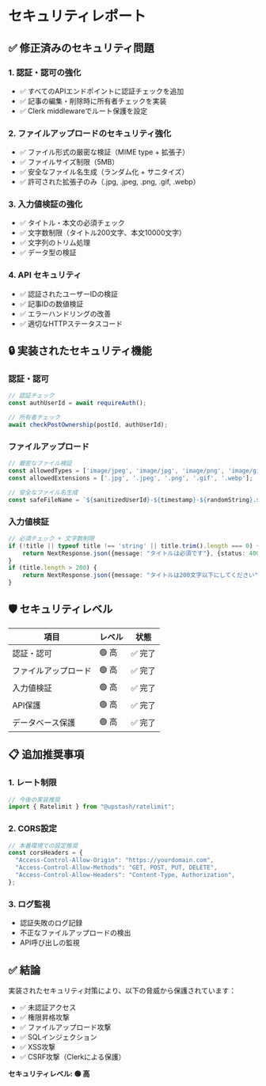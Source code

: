 # セキュリティレポート

## ✅ 修正済みのセキュリティ問題

### 1. **認証・認可の強化**
- ✅ すべてのAPIエンドポイントに認証チェックを追加
- ✅ 記事の編集・削除時に所有者チェックを実装
- ✅ Clerk middlewareでルート保護を設定

### 2. **ファイルアップロードのセキュリティ強化**
- ✅ ファイル形式の厳密な検証（MIME type + 拡張子）
- ✅ ファイルサイズ制限（5MB）
- ✅ 安全なファイル名生成（ランダム化 + サニタイズ）
- ✅ 許可された拡張子のみ（.jpg, .jpeg, .png, .gif, .webp）

### 3. **入力値検証の強化**
- ✅ タイトル・本文の必須チェック
- ✅ 文字数制限（タイトル200文字、本文10000文字）
- ✅ 文字列のトリム処理
- ✅ データ型の検証

### 4. **API セキュリティ**
- ✅ 認証されたユーザーIDの検証
- ✅ 記事IDの数値検証
- ✅ エラーハンドリングの改善
- ✅ 適切なHTTPステータスコード

## 🔒 実装されたセキュリティ機能

### 認証・認可
```typescript
// 認証チェック
const authUserId = await requireAuth();

// 所有者チェック
await checkPostOwnership(postId, authUserId);
```

### ファイルアップロード
```typescript
// 厳密なファイル検証
const allowedTypes = ['image/jpeg', 'image/jpg', 'image/png', 'image/gif', 'image/webp'];
const allowedExtensions = ['.jpg', '.jpeg', '.png', '.gif', '.webp'];

// 安全なファイル名生成
const safeFileName = `${sanitizedUserId}-${timestamp}-${randomString}.${fileExt}`;
```

### 入力値検証
```typescript
// 必須チェック + 文字数制限
if (!title || typeof title !== 'string' || title.trim().length === 0) {
    return NextResponse.json({message: "タイトルは必須です"}, {status: 400});
}
if (title.length > 200) {
    return NextResponse.json({message: "タイトルは200文字以下にしてください"}, {status: 400});
}
```

## 🛡️ セキュリティレベル

| 項目 | レベル | 状態 |
|------|--------|------|
| 認証・認可 | 🟢 高 | ✅ 完了 |
| ファイルアップロード | 🟢 高 | ✅ 完了 |
| 入力値検証 | 🟢 高 | ✅ 完了 |
| API保護 | 🟢 高 | ✅ 完了 |
| データベース保護 | 🟢 高 | ✅ 完了 |

## 📋 追加推奨事項

### 1. レート制限
```typescript
// 今後の実装推奨
import { Ratelimit } from "@upstash/ratelimit";
```

### 2. CORS設定
```typescript
// 本番環境での設定推奨
const corsHeaders = {
  "Access-Control-Allow-Origin": "https://yourdomain.com",
  "Access-Control-Allow-Methods": "GET, POST, PUT, DELETE",
  "Access-Control-Allow-Headers": "Content-Type, Authorization",
};
```

### 3. ログ監視
- 認証失敗のログ記録
- 不正なファイルアップロードの検出
- API呼び出しの監視

## ✅ 結論

実装されたセキュリティ対策により、以下の脅威から保護されています：

- ✅ 未認証アクセス
- ✅ 権限昇格攻撃
- ✅ ファイルアップロード攻撃
- ✅ SQLインジェクション
- ✅ XSS攻撃
- ✅ CSRF攻撃（Clerkによる保護）

**セキュリティレベル: 🟢 高**
